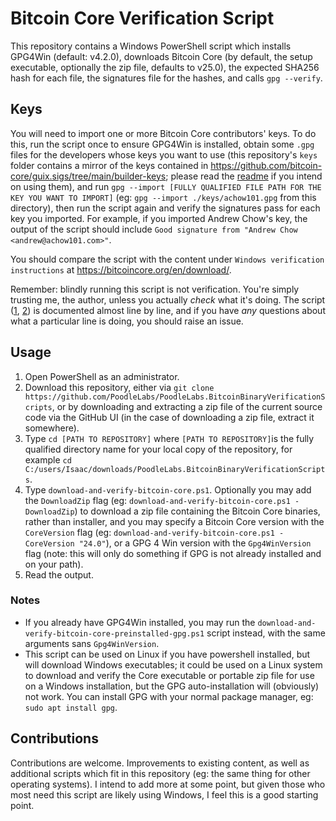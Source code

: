 # Bitcoin Core Verification Script

This repository contains a Windows PowerShell script which installs GPG4Win (default: v4.2.0), downloads Bitcoin Core (by default, the setup executable, optionally the zip file, defaults to v25.0), the expected SHA256 hash for each file, the signatures file for the hashes, and calls `gpg --verify`.

## Keys

You will need to import one or more Bitcoin Core contributors' keys. To do this, run the script once to ensure GPG4Win is installed, obtain some `.gpg` files for the developers whose keys you want to use (this repository's `keys` folder contains a mirror of the keys contained in https://github.com/bitcoin-core/guix.sigs/tree/main/builder-keys; please read the [readme](./keys/README.md) if you intend on using them), and run `gpg --import [FULLY QUALIFIED FILE PATH FOR THE KEY YOU WANT TO IMPORT]` (eg: `gpg --import ./keys/achow101.gpg` from this directory), then run the script again and verify the signatures pass for each key you imported. For example, if you imported Andrew Chow's key, the output of the script should include `Good signature from "Andrew Chow <andrew@achow101.com>"`.

You should compare the script with the content under `Windows verification instructions` at https://bitcoincore.org/en/download/.

Remember: blindly running this script is not verification. You're simply trusting me, the author, unless you actually *check* what it's doing. The script ([1](https://github.com/PoodleLabs/PoodleLabs.BitcoinBinaryVerificationScripts/blob/master/download-and-verify-bitcoin-core.ps1), [2](https://github.com/PoodleLabs/PoodleLabs.BitcoinBinaryVerificationScripts/blob/master/download-and-verify-bitcoin-core-preinstalled-gpg.ps1)) is documented almost line by line, and if you have *any* questions about what a particular line is doing, you should raise an issue.

## Usage

1. Open PowerShell as an administrator.
2. Download this repository, either via `git clone https://github.com/PoodleLabs/PoodleLabs.BitcoinBinaryVerificationScripts`, or by downloading and extracting a zip file of the current source code via the GitHub UI (in the case of downloading a zip file, extract it somewhere).
3. Type `cd [PATH TO REPOSITORY]` where `[PATH TO REPOSITORY]`is the fully qualified directory name for your local copy of the repository, for example `cd C:/users/Isaac/downloads/PoodleLabs.BitcoinBinaryVerificationScripts`.
4. Type `download-and-verify-bitcoin-core.ps1`. Optionally you may add the `DownloadZip` flag (eg: `download-and-verify-bitcoin-core.ps1 -DownloadZip`) to download a zip file containing the Bitcoin Core binaries, rather than installer, and you may specify a Bitcoin Core version with the `CoreVersion` flag (eg: `download-and-verify-bitcoin-core.ps1 -CoreVersion "24.0"`), or a GPG 4 Win version with the `Gpg4WinVersion` flag (note: this will only do something if GPG is not already installed and on your path). 
5. Read the output.

### Notes
- If you already have GPG4Win installed, you may run the `download-and-verify-bitcoin-core-preinstalled-gpg.ps1` script instead, with the same arguments sans `Gpg4WinVersion`.
- This script can be used on Linux if you have powershell installed, but will download Windows executables; it could be used on a Linux system to download and verify the Core executable or portable zip file for use on a Windows installation, but the GPG auto-installation will (obviously) not work. You can install GPG with your normal package manager, eg: `sudo apt install gpg`.


## Contributions

Contributions are welcome. Improvements to existing content, as well as additional scripts which fit in this repository (eg: the same thing for other operating systems). I intend to add more at some point, but given those who most need this script are likely using Windows, I feel this is a good starting point.
